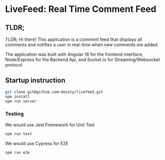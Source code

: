 # LiveFeed: Real Time Comment Feed

## TLDR;
TLDR;
Hi there! 
This application is a comment feed that displays all comments and notifies a user in real-time when new comments are added.

The application was built with Angular 16 for the frontend interface, Node/Express for the Backend Api, and Socket.io for Streaming/Websocket protocol


## Startup instruction
```sh
git clone git@github.com:dessty/livefeed.git
npm install 
npm run server 
```

### Testing
We would use Jest Fremework for Unit Test
```sh
npm run test
```

We would use Cypress for E2E
```sh
npm run e2e
```